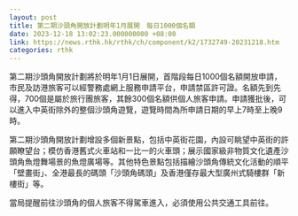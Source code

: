 ```yaml
---
layout: post
title: 第二期沙頭角開放計劃明年1月展開　每日1000個名額
date: 2023-12-18 13:02:23.000000000 +08:00
link: https://news.rthk.hk/rthk/ch/component/k2/1732749-20231218.htm
categories: rthk
---
```


第二期沙頭角開放計劃將於明年1月1日展開，首階段每日1000個名額開放申請，市民及訪港旅客可以經警務處網上服務申請平台，申請禁區許可證。名額先到先得，700個是屬於旅行團旅客，其餘300個名額供個人旅客申請。申請獲批後，可以進入中英街除外的整個沙頭角遊覽，遊覽時間為所申請日期的早上7時至上晚9時。

第二期沙頭角開放計劃增設多個新景點，包括中英街花園，內設可眺望中英街的許願瞭望台；模仿香港舊式火車站和一比一的火車頭；展示國家級非物質文化遺產沙頭角魚燈舞場景的魚燈廣場等。其他特色景點包括描繪沙頭角傳統文化活動的順平「壁畫街」、全港最長的碼頭「沙頭角碼頭」及香港僅存最大型廣州式騎樓群「新樓街」等。

當局提醒前往沙頭角的個人旅客不得駕車進入，必須使用公共交通工具前往。
